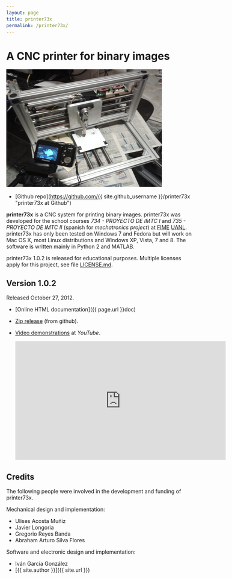 ```yaml
---
layout: page
title: printer73x
permalink: /printer73x/
---
```


# A CNC printer for binary images

<a class="image-wrapper" href="doc/_images/printer73x.png"><img alt="printer73x picture." src="doc/_images/printer73x.png" style="width: 414.4px; height: 311.2px;" /></a>

- [Github repo](https://github.com/{{ site.github_username }}/printer73x "printer73x at Github")

**printer73x** is a CNC system for printing binary images. printer73x was
developed for the school courses _734 - PROYECTO DE IMTC I_ and _735 - PROYECTO
DE IMTC II_ (spanish for _mechatronics project_) at
[FIME](http://www.fime.uanl.mx/en/) [UANL](http://www.uanl.mx/). printer73x has
only been tested on Windows 7 and Fedora but will work on Mac OS X, most Linux
distributions and Windows XP, Vista, 7 and 8.  The software is written mainly in Python 2 and MATLAB.

printer73x 1.0.2 is released for educational purposes.  Multiple licenses apply
for this project, see file
[LICENSE.md](https://github.com/lopezpdvn/printer73x/blob/master/LICENSE.md).

## Version 1.0.2

Released October 27, 2012.

* [Online HTML documentation]({{ page.url }}doc)
* [Zip release](https://github.com/lopezpdvn/printer73x/zipball/v1.0.2) (from
    github).
* [Video
  demonstrations](http://www.youtube.com/playlist?list=PL7141B5B35BD03A5E) at
  _YouTube_.

  <iframe width="560" height="315" src="https://www.youtube.com/embed/videoseries?list=PL7141B5B35BD03A5E" frameborder="0" allowfullscreen></iframe>


## Credits

The following people were involved in the development and funding of
printer73x.

Mechanical design and implementation:

*   Ulises Acosta Muñiz
*   Javier Longoria
*   Gregorio Reyes Banda
*   Abraham Arturo Silva Flores

Software and electronic design and implementation:

*   Iván García González
*   [{{ site.author }}]({{ site.url }})
